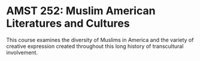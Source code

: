 # AMST 252: Muslim American Literatures and Cultures

This course examines the diversity of Muslims in America and the variety of creative expression created throughout this long history of transcultural involvement.